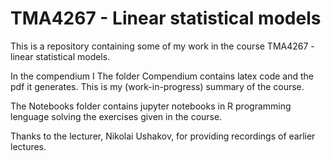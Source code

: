 
<!-- To preview markdown, press cmd + shift + V -->

# TMA4267 - Linear statistical models

This is a repository containing some of my work in the course TMA4267 - linear statistical models. 

In the compendium I The folder Compendium contains latex code and the pdf it generates. This is my (work-in-progress) summary of the course.

The Notebooks folder contains jupyter notebooks in R programming lenguage solving the exercises given in the course. 

Thanks to the lecturer, Nikolai Ushakov, for providing recordings of earlier lectures. 